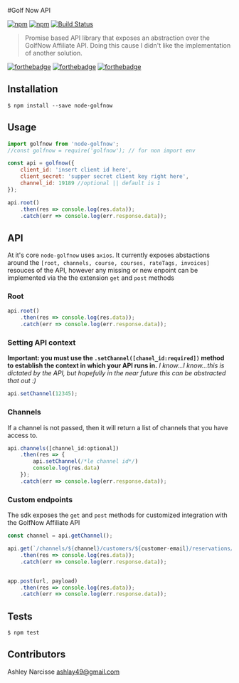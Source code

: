 #Golf Now API

[![npm](https://img.shields.io/npm/v/node-golfnow.svg)](https://www.npmjs.com/package/node-golfnow) 
[![npm](https://img.shields.io/npm/dt/node-golfnow.svg)](https://www.npmjs.com/package/node-golfnow) 
[![Build Status](https://travis-ci.org/darkfadr/node-golfnow.svg?branch=master)](https://travis-ci.org/darkfadr/node-golfnow)

> Promise based API library that exposes an abstraction over the GolfNow Affiliate API. Doing this cause I didn't like the implementation of another solution.

[![forthebadge](http://forthebadge.com/images/badges/no-ragrets.svg)](http://forthebadge.com)
[![forthebadge](http://forthebadge.com/images/badges/makes-people-smile.svg)](http://forthebadge.com)
[![forthebadge](http://forthebadge.com/images/badges/built-with-love.svg)](http://forthebadge.com)

## Installation
`$ npm install --save node-golfnow`

## Usage
```javascript
import golfnow from 'node-golfnow';
//const golfnow = require('golfnow'); // for non import env

const api = golfnow({
	client_id: 'insert client id here',
	client_secret: 'supper secret client key right here',
	channel_id: 19189 //optional || default is 1
});

api.root()
	.then(res => console.log(res.data));
	.catch(err => console.log(err.response.data));
```

## API
At it's core `node-golfnow` uses `axios`. It currently exposes abstactions around the `[root, channels, course, courses, rateTags, invoices]` resouces of the API, however any missing or new enpoint can be implemented via the the extension `get` and `post` methods

### Root
```javascript
api.root()
	.then(res => console.log(res.data));
	.catch(err => console.log(err.response.data));
```

### Setting API context
**Important: you must use the `.setChannel([chanel_id:required])` method to establish the context in which your API runs in.**  _I know...I know...this is dictated by the API, but hopefully in the near future this can be abstracted that out :)_
```javascript
api.setChannel(12345);
```


### Channels
If a channel is not passed, then it will return a list of channels that you have access to.
```javascript
api.channels([channel_id:optional])
	.then(res => {
		api.setChannel(/*le channel id*/)
		console.log(res.data)
	});
	.catch(err => console.log(err.response.data));
```

### Custom endpoints
The sdk exposes the `get` and `post` methods for customized integration with the GolfNow Affiliate API

```javascript
const channel = api.getChannel();

api.get(`/channels/${channel}/customers/${customer-email}/reservations/${reservation-id}`)
	.then(res => console.log(res.data));
	.catch(err => console.log(err.response.data));


app.post(url, payload)
	.then(res => console.log(res.data));
	.catch(err => console.log(err.response.data));
```

## Tests
`$ npm test`

## Contributors
Ashley Narcisse <ashlay49@gmail.com>
